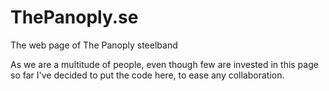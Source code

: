 # ThePanoply.se
The web page of The Panoply steelband

As we are a multitude of people, even though few are invested in this page so far I've decided to put the code here, to ease any collaboration.

